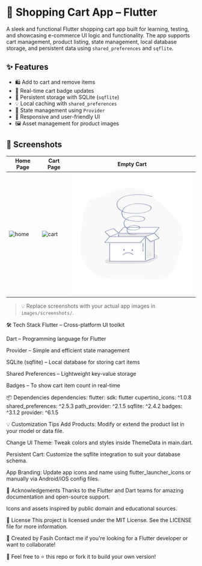 # 🛒 Shopping Cart App – Flutter

A sleek and functional Flutter shopping cart app built for learning, testing, and showcasing e-commerce UI logic and functionality. The app supports cart management, product listing, state management, local database storage, and persistent data using `shared_preferences` and `sqflite`.

## ✨ Features

- 🛍️ Add to cart and remove items
- 🧮 Real-time cart badge updates
- 💾 Persistent storage with SQLite (`sqflite`)
- 💡 Local caching with `shared_preferences`
- 🔄 State management using `Provider`
- 📱 Responsive and user-friendly UI
- 🖼️ Asset management for product images

## 📸 Screenshots

| Home Page | Cart Page | Empty Cart |
|-----------|-----------|-------------|
| ![home](images/screenshots/home.png) | ![cart](images/screenshots/cart.png) | ![empty](images/empty_cart.jpg) |

> 💡 Replace screenshots with your actual app images in `images/screenshots/`.

🛠️ Tech Stack
Flutter – Cross-platform UI toolkit

Dart – Programming language for Flutter

Provider – Simple and efficient state management

SQLite (sqflite) – Local database for storing cart items

Shared Preferences – Lightweight key-value storage

Badges – To show cart item count in real-time

📦 Dependencies
dependencies:
  flutter:
    sdk: flutter
  cupertino_icons: ^1.0.8
  shared_preferences: ^2.5.3
  path_provider: ^2.1.5
  sqflite: ^2.4.2
  badges: ^3.1.2
  provider: ^6.1.5

  💡 Customization Tips
Add Products: Modify or extend the product list in your model or data file.

Change UI Theme: Tweak colors and styles inside ThemeData in main.dart.

Persistent Cart: Customize the sqflite integration to suit your database schema.

App Branding: Update app icons and name using flutter_launcher_icons or manually via Android/iOS config files.

🙌 Acknowledgements
Thanks to the Flutter and Dart teams for amazing documentation and open-source support.

Icons and assets inspired by public domain and educational sources.

📄 License
This project is licensed under the MIT License.
See the LICENSE file for more information.

💼 Created by Fasih
Contact me if you're looking for a Flutter developer or want to collaborate!

💬 Feel free to ⭐ this repo or fork it to build your own version!
